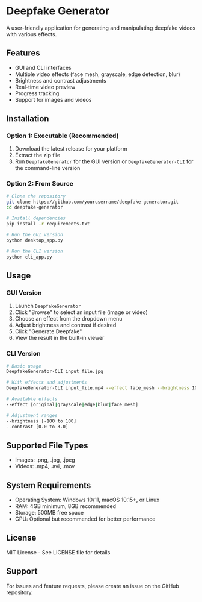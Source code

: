 # Deepfake Generator

A user-friendly application for generating and manipulating deepfake videos with various effects.

## Features

- GUI and CLI interfaces
- Multiple video effects (face mesh, grayscale, edge detection, blur)
- Brightness and contrast adjustments
- Real-time video preview
- Progress tracking
- Support for images and videos

## Installation

### Option 1: Executable (Recommended)

1. Download the latest release for your platform
2. Extract the zip file
3. Run `DeepfakeGenerator` for the GUI version or `DeepfakeGenerator-CLI` for the command-line version

### Option 2: From Source

```bash
# Clone the repository
git clone https://github.com/yourusername/deepfake-generator.git
cd deepfake-generator

# Install dependencies
pip install -r requirements.txt

# Run the GUI version
python desktop_app.py

# Run the CLI version
python cli_app.py
```

## Usage

### GUI Version

1. Launch `DeepfakeGenerator`
2. Click "Browse" to select an input file (image or video)
3. Choose an effect from the dropdown menu
4. Adjust brightness and contrast if desired
5. Click "Generate Deepfake"
6. View the result in the built-in viewer

### CLI Version

```bash
# Basic usage
DeepfakeGenerator-CLI input_file.jpg

# With effects and adjustments
DeepfakeGenerator-CLI input_file.mp4 --effect face_mesh --brightness 10 --contrast 1.2

# Available effects
--effect [original|grayscale|edge|blur|face_mesh]

# Adjustment ranges
--brightness [-100 to 100]
--contrast [0.0 to 3.0]
```

## Supported File Types

- Images: .png, .jpg, .jpeg
- Videos: .mp4, .avi, .mov

## System Requirements

- Operating System: Windows 10/11, macOS 10.15+, or Linux
- RAM: 4GB minimum, 8GB recommended
- Storage: 500MB free space
- GPU: Optional but recommended for better performance

## License

MIT License - See LICENSE file for details

## Support

For issues and feature requests, please create an issue on the GitHub repository.
